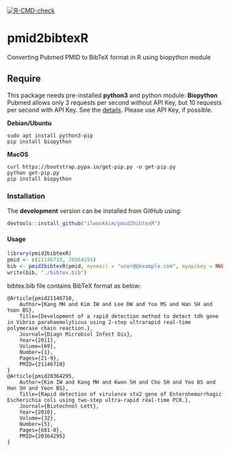 <!-- badges: start -->
  [![R-CMD-check](https://github.com/ilwookkim/pmid2bibtexR/workflows/R-CMD-check/badge.svg)](https://github.com/ilwookkim/pmid2bibtexR/actions)
  <!-- badges: end -->

# **pmid2bibtexR**

Converting Pubmed PMID to BibTeX format in R using biopython module

## **Require**

This package needs pre-installed **python3** and python module: **Biopython**
Pubmed allows only 3 requests per second without API Key, but 10 requests per second with API Key. See the [details](https://ncbiinsights.ncbi.nlm.nih.gov/2017/11/02/new-api-keys-for-the-e-utilities). Please use API Key, if possible.

**Debian/Ubuntu**
``` colsole
sudo apt install python3-pip
pip install biopython
```

**MacOS**
``` colsole
curl https://bootstrap.pypa.io/get-pip.py -o get-pip.py
python get-pip.py
pip install biopython
```

### **Installation**

The **development** version can be installed from GitHub using:

``` r
devtools::install_github("ilwookkim/pmid2bibtexR")
```
#### **Usage**

``` r
library(pmid2bibtexR)
pmid <- c(21146710, 20364295)
bib <- pmid2bibtexR(pmid, myemail = "user@@example.com", myapikey = NULL, n_author = "all")
write(bib, "./bibtex.bib")
```

bibtex.bib file contains BibTeX format as below:

```
@Article{pmid21146710,
 	Author={Kang MH and Kim IW and Lee DW and Yoo MS and Han SH and Yoon BS},
 	Title={Development of a rapid detection method to detect tdh gene in Vibrio parahaemolyticus using 2-step ultrarapid real-time polymerase chain reaction.},
 	Journal={Diagn Microbiol Infect Dis},
 	Year={2011},
 	Volume={69},
 	Number={1},
 	Pages={21-9},
 	PMID={21146710}
}
@Article{pmid20364295,
 	Author={Kim IW and Kang MH and Kwon SH and Cho SH and Yoo BS and Han SH and Yoon BS},
 	Title={Rapid detection of virulence stx2 gene of Enterohemorrhagic Escherichia coli using two-step ultra-rapid real-time PCR.},
 	Journal={Biotechnol Lett},
 	Year={2010},
 	Volume={32},
 	Number={5},
 	Pages={681-8},
 	PMID={20364295}
}

```



